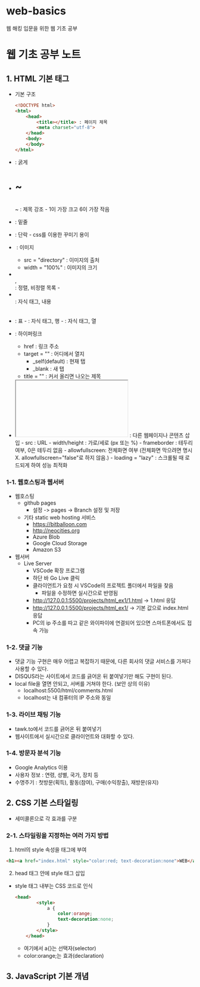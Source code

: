 # web-basics
웹 해킹 입문을 위한 웹 기초 공부

# 웹 기초 공부 노트

## 1. HTML 기본 태그
- 기본 구조
    ```html
    <!DOCTYPE html>
    <html>
        <head>
            <title></title> : 페이지 제목
            <meta charset="utf-8">
        </head>
        <body>
        </body>
    </html>
    ```

- <strong></strong> : 굵게
- <h1> ~ <h6></h1> ~ </h6> : 제목 강조
    - 1이 가장 크고 6이 가장 작음
- <u></u> : 밑줄
- <p></p> : 단락
    - css를 이용한 꾸미기 용이
- <img> : 이미지
    - src = "directory" : 이미지의 출처
    - width = "100%" : 이미지의 크기
- <ol></ol>, <ul></ul> : 정렬, 비정렬 목록
    - <li></li> : 자식 태그, 내용
- <table></table> : 표
    - <tr></tr> : 자식 태그, 행
        - <td></td> : 자식 태그, 열
- <a></a> : 하이퍼링크
    - href : 링크 주소
    - target = "" : 어디에서 열지
        - _self(default) : 현재 탭
        - _blank : 새 탭
    - title = "" : 커서 올리면 나오는 제목
- <iframe></iframe> : 다른 웹페이지나 콘텐츠 삽입
    - src : URL
    - width/height : 가로/세로 (px 또는 %)
    - frameborder : 테두리 여부, 0은 테두리 없음
    - allowfullscreen: 전체화면 여부 (전체화면 막으려면 명시 X. allowfullscreen="false"로 하지 않음.)
    - loading = "lazy" : 스크롤될 때 로드되게 하여 성능 최적화

### 1-1. 웹호스팅과 웹서버
- 웹호스팅
    - github pages
        - 설정 -> pages -> Branch 설정 및 저장
    - 기타 static web hosting 서비스
        - https://bitballoon.com
        - http://neocities.org
        - Azure Blob
        - Google Cloud Storage
        - Amazon S3
- 웹서버
    - Live Server
        - VSCode 확장 프로그램
        - 하단 바 Go Live 클릭
        - 클라이언트가 요청 시 VSCode의 프로젝트 폴더에서 파일을 찾음
            - 파일을 수정하면 실시간으로 반영됨
        - http://127.0.0.1:5500/projects/html_ex1/1.html -> 1.html 응답
        - http://127.0.0.1:5500/projects/html_ex1/ -> 기본 값으로 index.html 응답
        - PC의 ip 주소를 따고 같은 와이파이에 연결되어 있으면 스마트폰에서도 접속 가능

### 1-2. 댓글 기능
- 댓글 기능 구현은 매우 어렵고 복잡하기 때문에, 다른 회사의 댓글 서비스를 가져다 사용할 수 있다.
- DISQUS라는 사이트에서 코드를 긁어온 뒤 붙여넣기만 해도 구현이 된다.
- local file을 열면 안되고, 서버를 거쳐야 한다. (보안 상의 이유)
    - localhost:5500/html/comments.html
    - localhost는 내 컴퓨터의 IP 주소와 동일

### 1-3. 라이브 채팅 기능
- tawk.to에서 코드를 긁어온 뒤 붙여넣기
- 웹사이트에서 실시간으로 클라이언트와 대화할 수 있다.

### 1-4. 방문자 분석 기능
- Google Analytics 이용
- 사용자 정보 : 연령, 성별, 국가, 장치 등
- 수명주기 : 첫방문(획득), 활동(참여), 구매(수익창출), 재방문(유지)

## 2. CSS 기본 스타일링
- 세미콜론으로 각 효과를 구분

### 2-1. 스타일링을 지정하는 여러 가지 방법
1. html의 style 속성을 태그에 부여
```html
<h1><a href="index.html" style="color:red; text-decoration:none">WEB</a></h1>
```

2. head 태그 안에 style 태그 삽입
- style 태그 내부는 CSS 코드로 인식
    ```html
    <head>
            <style>
                a {
                    color:orange;
                    text-decoration:none;
                }
            </style>
        </head>
    ```
    - 여기에서 a{}는 선택자(selector)
    - color:orange;는 효과(declaration)

## 3. JavaScript 기본 개념


